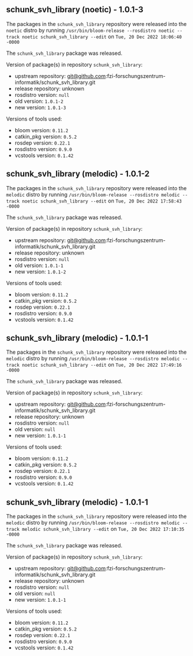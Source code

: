 ## schunk_svh_library (noetic) - 1.0.1-3

The packages in the `schunk_svh_library` repository were released into the `noetic` distro by running `/usr/bin/bloom-release --rosdistro noetic --track noetic schunk_svh_library --edit` on `Tue, 20 Dec 2022 18:06:40 -0000`

The `schunk_svh_library` package was released.

Version of package(s) in repository `schunk_svh_library`:

- upstream repository: git@github.com:fzi-forschungszentrum-informatik/schunk_svh_library.git
- release repository: unknown
- rosdistro version: `null`
- old version: `1.0.1-2`
- new version: `1.0.1-3`

Versions of tools used:

- bloom version: `0.11.2`
- catkin_pkg version: `0.5.2`
- rosdep version: `0.22.1`
- rosdistro version: `0.9.0`
- vcstools version: `0.1.42`


## schunk_svh_library (melodic) - 1.0.1-2

The packages in the `schunk_svh_library` repository were released into the `melodic` distro by running `/usr/bin/bloom-release --rosdistro melodic --track noetic schunk_svh_library --edit` on `Tue, 20 Dec 2022 17:58:43 -0000`

The `schunk_svh_library` package was released.

Version of package(s) in repository `schunk_svh_library`:

- upstream repository: git@github.com:fzi-forschungszentrum-informatik/schunk_svh_library.git
- release repository: unknown
- rosdistro version: `null`
- old version: `1.0.1-1`
- new version: `1.0.1-2`

Versions of tools used:

- bloom version: `0.11.2`
- catkin_pkg version: `0.5.2`
- rosdep version: `0.22.1`
- rosdistro version: `0.9.0`
- vcstools version: `0.1.42`


## schunk_svh_library (melodic) - 1.0.1-1

The packages in the `schunk_svh_library` repository were released into the `melodic` distro by running `/usr/bin/bloom-release --rosdistro melodic --track noetic schunk_svh_library --edit` on `Tue, 20 Dec 2022 17:49:16 -0000`

The `schunk_svh_library` package was released.

Version of package(s) in repository `schunk_svh_library`:

- upstream repository: git@github.com:fzi-forschungszentrum-informatik/schunk_svh_library.git
- release repository: unknown
- rosdistro version: `null`
- old version: `null`
- new version: `1.0.1-1`

Versions of tools used:

- bloom version: `0.11.2`
- catkin_pkg version: `0.5.2`
- rosdep version: `0.22.1`
- rosdistro version: `0.9.0`
- vcstools version: `0.1.42`


## schunk_svh_library (melodic) - 1.0.1-1

The packages in the `schunk_svh_library` repository were released into the `melodic` distro by running `/usr/bin/bloom-release --rosdistro melodic --track melodic schunk_svh_library --edit` on `Tue, 20 Dec 2022 17:10:35 -0000`

The `schunk_svh_library` package was released.

Version of package(s) in repository `schunk_svh_library`:

- upstream repository: git@github.com:fzi-forschungszentrum-informatik/schunk_svh_library.git
- release repository: unknown
- rosdistro version: `null`
- old version: `null`
- new version: `1.0.1-1`

Versions of tools used:

- bloom version: `0.11.2`
- catkin_pkg version: `0.5.2`
- rosdep version: `0.22.1`
- rosdistro version: `0.9.0`
- vcstools version: `0.1.42`


